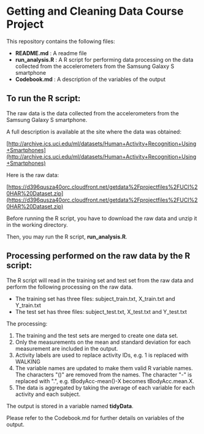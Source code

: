 Getting and Cleaning Data Course Project
===================

This repository contains the following files:

- **README.md** : A readme file
- **run_analysis.R** : A R script for performing data processing on the data collected from the accelerometers from the Samsung Galaxy S smartphone
- **Codebook.md** : A description of the variables of the output

## To run the R script: ##

The raw data is the data collected from the accelerometers from the Samsung Galaxy S smartphone. 

A full description is available at the site where the data was obtained: 

[http://archive.ics.uci.edu/ml/datasets/Human+Activity+Recognition+Using+Smartphones](http://archive.ics.uci.edu/ml/datasets/Human+Activity+Recognition+Using+Smartphones) 

Here is the raw data:

[https://d396qusza40orc.cloudfront.net/getdata%2Fprojectfiles%2FUCI%20HAR%20Dataset.zip](https://d396qusza40orc.cloudfront.net/getdata%2Fprojectfiles%2FUCI%20HAR%20Dataset.zip)

Before running the R script, you have to download the raw data and unzip it in the working directory.

Then, you may run the R script, **run_analysis.R**. 

## Processing performed on the raw data by the R script: ##

The R script will read in the training set and test set from the raw data and perform the following processing on the raw data.

- The training set has three files: subject\_train.txt, X\_train.txt and Y\_train.txt
- The test set has three files: subject\_test.txt, X\_test.txt and Y\_test.txt

The processing:

1. The training and the test sets are merged to create one data set.
2. Only the measurements on the mean and standard deviation for each measurement are included in the output. 
3. Activity labels are used to replace activity IDs, e.g. 1 is replaced with WALKING
4. The variable names are updated to make them valid R variable names. The characters "()" are removed from the names. The character "-" is replaced with ".", e.g. tBodyAcc-mean()-X becomes tBodyAcc.mean.X.   
5. The data is aggregated by taking the average of each variable for each activity and each subject. 

The output is stored in a variable named **tidyData**.

Please refer to the Codebook.md for further details on variables of the output.



 




 



